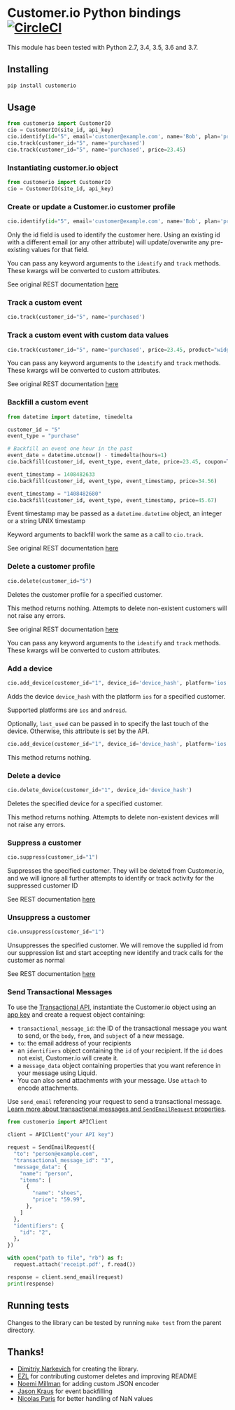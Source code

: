 # Customer.io Python bindings [![CircleCI](https://circleci.com/gh/customerio/customerio-python.svg?style=svg)](https://circleci.com/gh/customerio/customerio-python)

This module has been tested with Python 2.7, 3.4, 3.5, 3.6 and 3.7.

## Installing

```bash
pip install customerio
```

## Usage

```python
from customerio import CustomerIO
cio = CustomerIO(site_id, api_key)
cio.identify(id="5", email='customer@example.com', name='Bob', plan='premium')
cio.track(customer_id="5", name='purchased')
cio.track(customer_id="5", name='purchased', price=23.45)
```

### Instantiating customer.io object

```python
from customerio import CustomerIO
cio = CustomerIO(site_id, api_key)
```

### Create or update a Customer.io customer profile

```python
cio.identify(id="5", email='customer@example.com', name='Bob', plan='premium')
```

Only the id field is used to identify the customer here.  Using an existing id with
a different email (or any other attribute) will update/overwrite any pre-existing
values for that field.

You can pass any keyword arguments to the `identify` and `track` methods. These kwargs will be converted to custom attributes.

See original REST documentation [here](http://customer.io/docs/api/rest.html#section-Creating_or_updating_customers)

### Track a custom event

```python
cio.track(customer_id="5", name='purchased')
```

### Track a custom event with custom data values

```python
cio.track(customer_id="5", name='purchased', price=23.45, product="widget")
```

You can pass any keyword arguments to the `identify` and `track` methods. These kwargs will be converted to custom attributes.

See original REST documentation [here](http://customer.io/docs/api/rest.html#section-Track_a_custom_event)

### Backfill a custom event

```python
from datetime import datetime, timedelta

customer_id = "5"
event_type = "purchase"

# Backfill an event one hour in the past
event_date = datetime.utcnow() - timedelta(hours=1)
cio.backfill(customer_id, event_type, event_date, price=23.45, coupon=True)

event_timestamp = 1408482633
cio.backfill(customer_id, event_type, event_timestamp, price=34.56)

event_timestamp = "1408482680"
cio.backfill(customer_id, event_type, event_timestamp, price=45.67)
```

Event timestamp may be passed as a ```datetime.datetime``` object, an integer or a string UNIX timestamp

Keyword arguments to backfill work the same as a call to ```cio.track```.

See original REST documentation [here](http://customer.io/docs/api/rest.html#section-Track_a_custom_event)

### Delete a customer profile
```python
cio.delete(customer_id="5")
```

Deletes the customer profile for a specified customer.

This method returns nothing.  Attempts to delete non-existent customers will not raise any errors.

See original REST documentation [here](http://customer.io/docs/api/rest.html#section-Deleting_customers)


You can pass any keyword arguments to the `identify` and `track` methods. These kwargs will be converted to custom attributes.

### Add a device
```python
cio.add_device(customer_id="1", device_id='device_hash', platform='ios')
```

Adds the device `device_hash` with the platform `ios` for a specified customer.

Supported platforms are `ios` and `android`. 

Optionally, `last_used` can be passed in to specify the last touch of the device. Otherwise, this attribute is set by the API.

```python
cio.add_device(customer_id="1", device_id='device_hash', platform='ios', last_used=1514764800})
```

This method returns nothing.

### Delete a device
```python
cio.delete_device(customer_id="1", device_id='device_hash')
```

Deletes the specified device for a specified customer.

This method returns nothing. Attempts to delete non-existent devices will not raise any errors.

### Suppress a customer
```python
cio.suppress(customer_id="1")
```

Suppresses the specified customer. They will be deleted from Customer.io, and we will ignore all further attempts to identify or track activity for the suppressed customer ID

See REST documentation [here](https://learn.customer.io/api/#apisuppress_add)

### Unsuppress a customer
```python
cio.unsuppress(customer_id="1")
```

Unsuppresses the specified customer. We will remove the supplied id from our suppression list and start accepting new identify and track calls for the customer as normal

See REST documentation [here](https://learn.customer.io/api/#apisuppress_delete)

### Send Transactional Messages

To use the [Transactional API](https://customer.io/docs/transactional-api), instantiate the Customer.io object using an [app key](https://customer.io/docs/managing-credentials#app-api-keys) and create a request object containing:

* `transactional_message_id`: the ID of the transactional message you want to send, or the `body`, `from`, and `subject` of a new message.
* `to`: the email address of your recipients 
* an `identifiers` object containing the `id` of your recipient. If the `id` does not exist, Customer.io will create it.
* a `message_data` object containing properties that you want reference in your message using Liquid.
* You can also send attachments with your message. Use `attach` to encode attachments.

Use `send_email` referencing your request to send a transactional message. [Learn more about transactional messages and `SendEmailRequest` properties](https://customer.io/docs/transactional-api).

```python
from customerio import APIClient

client = APIClient("your API key")

request = SendEmailRequest({
  "to": "person@example.com",
  "transactional_message_id": "3",
  "message_data": {
    "name": "person",
    "items": [
      {
        "name": "shoes",
        "price": "59.99",
      },
    ]
  },
  "identifiers": {
    "id": "2",
  },
})

with open("path to file", "rb") as f:
  request.attach('receipt.pdf', f.read())

response = client.send_email(request)
print(response)
```

## Running tests

Changes to the library can be tested by running `make test` from the parent directory.

## Thanks!

* [Dimitriy Narkevich](https://github.com/dimier) for creating the library.
* [EZL](https://github.com/ezl) for contributing customer deletes and improving README
* [Noemi Millman](https://github.com/sbnoemi) for adding custom JSON encoder
* [Jason Kraus](https://github.com/zbyte64) for event backfilling
* [Nicolas Paris](https://github.com/niparis) for better handling of NaN values
